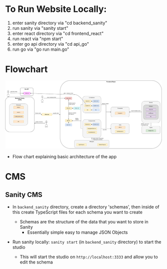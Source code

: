 # To Run Website Locally:

1. enter sanity directory via "cd backend_sanity"
2. run sanity via "sanity start"
3. enter react directory via "cd frontend_react"
4. run react via "npm start"
5. enter go api directory via "cd api_go"
6. run go via "go run main.go"

# Flowchart

![Diagram](./_docs/img/architecture.png)

- Flow chart explaining basic architecture of the app

# CMS

## Sanity CMS

- In `backend_sanity` directory, create a directory 'schemas', then inside of this create TypeScript files for each schema you want to create
  - Schemas are the structure of the data that you want to store in Sanity
    - Essentially simple easy to manage JSON Objects
    
- Run sanity locally: `sanity start` (in `backend_sanity` directory) to start the studio
    - This will start the studio on `http://localhost:3333` and allow you to edit the schema
